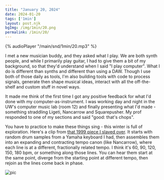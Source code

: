 ```yaml
---
title: "January 20, 2024"
date: 2024-01-20
tags: ['1min']
layout: post.njk
bgImg: /img/1min/20.png
permalink: /1min/20/
---
```


{% audioPlayer "/main/snd/1min/20.mp3" %}

I met a new musician buddy, and they asked what I play. We are both synth people, and while I primarily play guitar, I had to give them a bit of my background, so that they'd understand when I said "I play computer". What I do is different than synths and different than using a DAW. Though I use both of those daily as tools, I'm also building tools with code to process signals, generate then shape musical ideas, interact with all the off-the-shelf and custom stuff in novel ways. 

It made me think of the first time I got any positive feedback for what I'd done with my computer-as-instrument. I was working day and night in the UW's computer music lab (room 12) and finally presenting what I'd made - something straddling Ligeti, Nancarrow and Squarepusher. My prof responded to one of my sections and said "good: that's chops". 

You have to practice to make these things sing - this winter is full of exploration. Here's a clip from [that 1999 piece I slaved over](https://listenfastermusic.bandcamp.com/track/anxious). It starts with random drum samples from a Yamaha keyboard I had, then assembles them into an expanding and contracting tempo canon (like Nancarrow), where each line is at a different, fractionally related tempo. I think it's 60, 90, 120, 150, 180 bpm, or something along those lines. You can hear them start at the same point, diverge from the starting point at different tempo, then rejoin as the lines come back in phase.

![pic](/main/img/1min/20.png)



